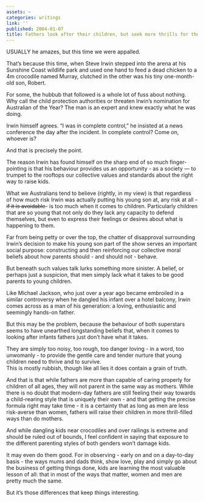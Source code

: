 ```yaml
---
assets: ~
categories: writings
link: ''
published: 2004-01-07
title: Fathers look after their children, but seek more thrills for them
---
```

USUALLY he amazes, but this time we were appalled.

That’s because this time, when Steve Irwin stepped into the arena at his
Sunshine Coast wildlife park and used one hand to feed a dead chicken to
a 4m crocodile named Murray, clutched in the other was his tiny
one-month-old son, Robert.

For some, the hubbub that followed is a whole lot of fuss about nothing.
Why call the child protection authorities or threaten Irwin’s nomination
for Australian of the Year? The man is an expert and knew exactly what
he was doing.

Irwin himself agrees. “I was in complete control,” he insisted at a news
conference the day after the incident. In complete control? Come on,
whoever is?

And that is precisely the point.

The reason Irwin has found himself on the sharp end of so much
finger-pointing is that his behaviour provides us an opportunity - as a
society — to trumpet to the rooftops our collective values and standards
about the right way to raise kids.

What we Australians tend to believe (rightly, in my view) is that
regardless of how much risk Irwin was actually putting his young son at,
any risk at all ~~- if it is avoidable~~- is too much when it comes to
children. Particularly children that are so young that not only do they
lack any capacity to defend themselves, but even to express their
feelings or desires about what is happening to them.

Far from being petty or over the top, the chatter of disapproval
surrounding Irwin’s decision to make his young son part of the show
serves an important social purpose: constructing and then reinforcing
our collective moral beliefs about how parents should - and should not -
behave.

But beneath such values talk lurks something more sinister. A belief, or
perhaps just a suspicion, that men simply lack what it takes to be good
parents to young children.

Like Michael Jackson, who just over a year ago became embroiled in a
similar controversy when he dangled his infant over a hotel balcony,
Irwin comes across as a man of his generation: a loving, enthusiastic
and seemingly hands-on father.

But this may be the problem, because the behaviour of both superstars
seems to have unearthed longstanding beliefs that, when it comes to
looking after infants fathers just don’t have what it takes.

They are simply too noisy, too rough, too danger loving - in a word, too
unwomanly - to provide the gentle care and tender nurture that young
children need to thrive and to survive.\
This is mostly rubbish, though like all lies it does contain a grain of
truth.

And that is that while fathers are more than capable of caring properly
for children of all ages, they will not parent in the same way as
mothers. While there is no doubt that modern-day fathers are still
feeling their way towards a child-rearing style that is uniquely their
own - and that getting the precise formula right may take time - it is a
certainty that as long as men are less risk-averse than women, fathers
will raise their children in more thrill-filled ways than do mothers.

And while dangling kids near crocodiles and over railings is extreme and
should be ruled out of bounds, I feel confident in saying that exposure
to the different parenting styles of both genders won’t damage kids.

It may even do them good. For in observing - early on and on a
day-to-day basis - the ways mums and dads think, show love, play and
simply go about the business of getting things done, kids are learning
the most valuable lesson of all: that in most of the ways that matter,
women and men are pretty much the same.

But it’s those differences that keep things interesting.